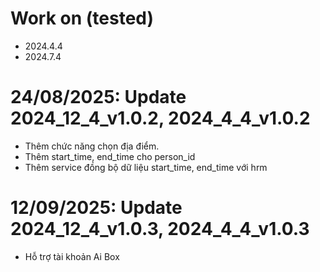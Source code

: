 # Work on (tested)
- 2024.4.4
- 2024.7.4

# 24/08/2025: Update 2024_12_4_v1.0.2, 2024_4_4_v1.0.2
- Thêm chức năng chọn địa điểm.
- Thêm start_time, end_time cho person_id
- Thêm service đồng bộ dữ liệu start_time, end_time với hrm

# 12/09/2025: Update 2024_12_4_v1.0.3, 2024_4_4_v1.0.3
- Hỗ trợ tài khoản Ai Box

